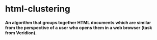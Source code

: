 ﻿# html-clustering
#### An algorithm that groups together HTML documents which are similar from the perspective of a user who opens them in a web browser (task from Veridion).

